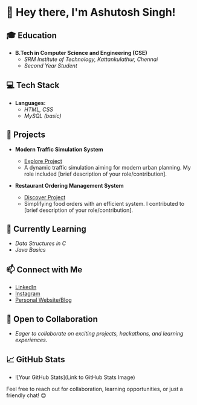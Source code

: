 # 👋 Hey there, I'm Ashutosh Singh!

## 🎓 Education
- **B.Tech in Computer Science and Engineering (CSE)**
  - *SRM Institute of Technology, Kattankulathur, Chennai*
  - *Second Year Student*

## 💻 Tech Stack
- **Languages:**
  - *HTML, CSS*
  - *MySQL (basic)*

## 🚀 Projects
- **Modern Traffic Simulation System**
  - [Explore Project](https://github.com/ashutoshsingh1311/trafficsimulation)
  - A dynamic traffic simulation aiming for modern urban planning. My role included [brief description of your role/contribution].

- **Restaurant Ordering Management System**
  - [Discover Project](https://github.com/ashutoshsingh1311/restaurantmanagementsystem)
  - Simplifying food orders with an efficient system. I contributed to [brief description of your role/contribution].

## 🌱 Currently Learning
- *Data Structures in C*
- *Java Basics*

## 📫 Connect with Me
- [LinkedIn](https://www.linkedin.com/in/ashutosh-singh-16a5b4251/)
- [Instagram](https://www.instagram.com/ashtoshhh/) 
- [Personal Website/Blog](https://ashutoshsingh1311.github.io/)

## 🤝 Open to Collaboration
- *Eager to collaborate on exciting projects, hackathons, and learning experiences.*

## 📈 GitHub Stats
- ![Your GitHub Stats](Link to GitHub Stats Image)

Feel free to reach out for collaboration, learning opportunities, or just a friendly chat! 😊

